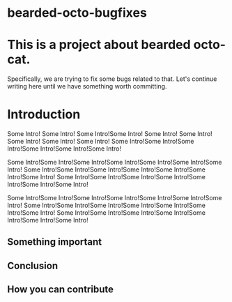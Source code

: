 # bearded-octo-bugfixes

# This is a project about bearded octo-cat. 
Specifically, we are trying to fix some bugs related to that.
Let's continue writing here until we have something worth committing.

# Introduction
Some Intro! Some Intro! Some Intro!Some Intro! Some Intro! Some Intro! Some
Intro! Some Intro! Some Intro! Some Intro!Some Intro!Some Intro!Some Intro!Some
Intro!Some Intro!

Some Intro!Some Intro!Some Intro!Some Intro!Some Intro!Some Intro!Some Intro!
Some Intro!Some Intro!Some Intro!Some Intro!Some Intro!Some Intro!Some Intro!
Some Intro!Some Intro!Some Intro!Some Intro!Some Intro!Some Intro!Some Intro!

Some Intro!Some Intro!Some Intro!Some Intro!Some Intro!Some Intro!Some Intro!
Some Intro!Some Intro!Some Intro!Some Intro!Some Intro!Some Intro!Some Intro!
Some Intro!Some Intro!Some Intro!Some Intro!Some Intro!Some Intro!Some Intro!


## Something important

## Conclusion

## How you can contribute